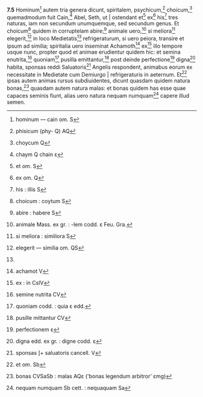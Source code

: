 __7.5__ Hominum[^1] autem tria genera dicunt, spiritalem,
psychicum,[^2] choicum,[^3] quemadmodum fuit Cain,[^4] Abel, Seth, ut |
ostendant et[^5] ex[^6] his[^7] tres naturas, iam non secundum unumquemque,
sed secundum genus. Et choicum[^8] quidem in corruptelam abire;[^9]
animale uero,[^10] si meliora[^11] elegerit,[^12] in loco Medietatis[^13]
refrigeraturum, si uero peiora, transire et ipsum ad similia;
spiritalia uero inseminat Achamoth[^14] ex[^15] illo tempore usque nunc,
propter quod et animae erudientur quidem hic: et semina
enutrita,[^16] quoniam[^17] pusilla emittantur,[^18] post deinde perfectione[^19]
digna[^20] habita, sponsas reddi Saluatoris[^21] Angelis respondent,
animabus eorum ex necessitate in Medietate cum Demiurgo |
refrigeraturis in aeternum. Et[^22] ipsas autem animas rursus
subdiuidentes, dicunt quasdam quidem natura bonas,[^23] quasdam autem
natura malas: et bonas quidem has esse quae capaces seminis
fiunt, alias uero natura nequam numquam[^24] capere illud semen.

[^1]: hominum — cain om. S

[^2]: phisicum (phy- Q) AQ

[^3]: choycum Q

[^4]: chaym Q chain ε

[^5]: et om. S

[^6]: ex om. Q

[^7]: his : illis S

[^8]: choicum : coytum S

[^9]: abire : habere S

[^10]: animale Mass. ex gr. : -lem codd. ε Feu. Gra.

[^11]: si meliora : similiora S

[^12]: elegerit — similia om. QS

[^13]:

[^14]: achamot V

[^15]: ex : in CslV

[^16]: semine nutrita CV

[^17]: quoniam codd. : quia ε edd.

[^18]: pusille mittantur CV

[^19]: perfectionem ε

[^20]: digna edd. ex gr. : digne codd. ε

[^21]: sponsas ]+ saluatoris cancell. V

[^22]: et om. Sb

[^23]: bonas CVSaSb : malas AQε ('bonas legendum arbitror' εmg)

[^24]: nequam numquam Sb cett. : nequaquam Sa
